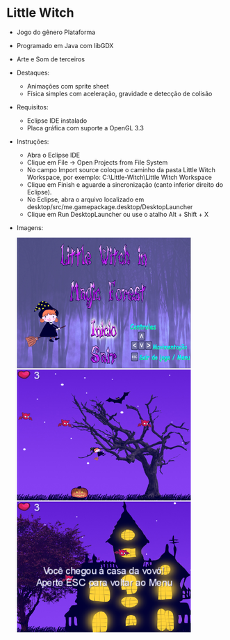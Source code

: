 # Little Witch

* Jogo do gênero Plataforma
* Programado em Java com libGDX
* Arte e Som de terceiros
* Destaques:
    * Animações com sprite sheet
    * Física simples com aceleração, gravidade e detecção de colisão

* Requisitos:
  * Eclipse IDE instalado
  * Placa gráfica com suporte a OpenGL 3.3
    
* Instruções:
   * Abra o Eclipse IDE
   * Clique em File -> Open Projects from File System
   * No campo Import source coloque o caminho da pasta Little Witch Workspace, por exemplo: C:\Little-Witch\Little Witch Workspace
   * Clique em Finish e aguarde a sincronização (canto inferior direito do Eclipse).
   * No Eclipse, abra o arquivo localizado em desktop/src/me.gamepackage.desktop/DesktopLauncher
   * Clique em Run DesktopLauncher ou use o atalho Alt + Shift + X
   
* Imagens:

  ![LW-1](screenshots/1.png)
  ![LW-2](screenshots/2.png)
  ![LW-3](screenshots/3.png)

